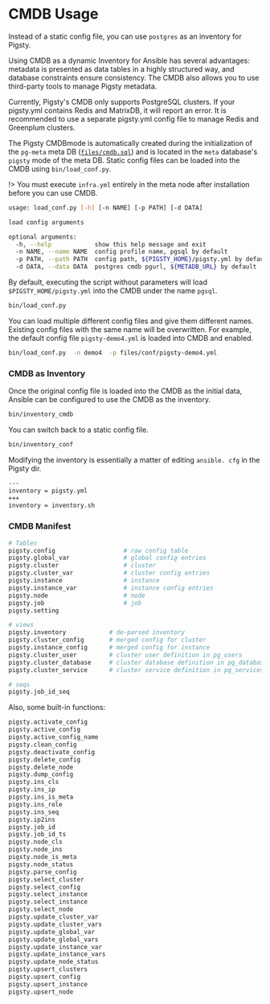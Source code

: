 # CMDB Usage

Instead of a static config file, you can use `postgres` as an inventory for Pigsty.

Using CMDB as a dynamic Inventory for Ansible has several advantages: metadata is presented as data tables in a highly structured way, and database constraints ensure consistency. The CMDB also allows you to use third-party tools to manage Pigsty metadata.

Currently, Pigsty's CMDB only supports PostgreSQL clusters. If your pigsty.yml contains Redis and MatrixDB, it will report an error. It is recommended to use a separate pigsty.yml config file to manage Redis and Greenplum clusters. 

The Pigsty CMDBmode is automatically created during the initialization of the `pg-meta` meta DB ([`files/cmdb.sql`](https://github.com/Vonng/pigsty/blob/master/files/cmdb.sql)) and is located in the `meta` database's ` pigsty` mode of the meta DB. Static config files can be loaded into the CMDB using `bin/load_conf.py`.

!>  You must execute `infra.yml` entirely in the meta node after installation before you can use CMDB.

```bash 
usage: load_conf.py [-h] [-n NAME] [-p PATH] [-d DATA]

load config arguments

optional arguments:
  -h, --help            show this help message and exit
  -n NAME, --name NAME  config profile name, pgsql by default
  -p PATH, --path PATH  config path, ${PIGSTY_HOME}/pigsty.yml by default
  -d DATA, --data DATA  postgres cmdb pgurl, ${METADB_URL} by default
```

By default, executing the script without parameters will load `$PIGSTY_HOME/pigsty.yml` into the CMDB under the name `pgsql`.

```bash
bin/load_conf.py
```

You can load multiple different config files and give them different names. Existing config files with the same name will be overwritten. For example, the default config file ``pigsty-demo4.yml`` is loaded into CMDB and enabled.

```bash
bin/load_conf.py  -n demo4  -p files/conf/pigsty-demo4.yml
```



### CMDB as Inventory

Once the original config file is loaded into the CMDB as the initial data, Ansible can be configured to use the CMDB as the inventory.


```bash
bin/inventory_cmdb
```

You can switch back to a static config file. 

```bash
bin/inventory_conf
```


Modifying the inventory is essentially a matter of editing ``ansible. cfg`` in the Pigsty dir.

```bash
---
inventory = pigsty.yml
+++
inventory = inventory.sh
```



### CMDB Manifest

```bash
# Tables
pigsty.config                   # raw config table
pigsty.global_var               # global config entries
pigsty.cluster                  # cluster
pigsty.cluster_var              # cluster config entries
pigsty.instance                 # instance
pigsty.instance_var             # instance config entries
pigsty.node                     # node
pigsty.job                      # job
pigsty.setting

# views
pigsty.inventory            # de-parsed inventory
pigsty.cluster_config       # merged config for cluster
pigsty.instance_config      # merged config for instance
pigsty.cluster_user         # cluster user definition in pg_users
pigsty.cluster_database     # cluster database definition in pg_databases
pigsty.cluster_service      # cluster service definition in pg_services & pg_services_extra

# seqs
pigsty.job_id_seq
```

Also, some built-in functions:

```bash
pigsty.activate_config
pigsty.active_config
pigsty.active_config_name
pigsty.clean_config
pigsty.deactivate_config
pigsty.delete_config
pigsty.delete_node
pigsty.dump_config
pigsty.ins_cls
pigsty.ins_ip
pigsty.ins_is_meta
pigsty.ins_role
pigsty.ins_seq
pigsty.ip2ins
pigsty.job_id
pigsty.job_id_ts
pigsty.node_cls 
pigsty.node_ins
pigsty.node_is_meta
pigsty.node_status
pigsty.parse_config
pigsty.select_cluster
pigsty.select_config
pigsty.select_instance
pigsty.select_instance
pigsty.select_node
pigsty.update_cluster_var
pigsty.update_cluster_vars
pigsty.update_global_var
pigsty.update_global_vars
pigsty.update_instance_var
pigsty.update_instance_vars
pigsty.update_node_status
pigsty.upsert_clusters
pigsty.upsert_config
pigsty.upsert_instance
pigsty.upsert_node
```